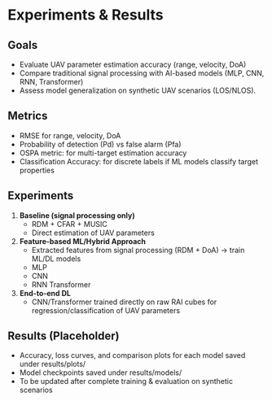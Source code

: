 # Experiments & Results

## Goals
- Evaluate UAV parameter estimation accuracy (range, velocity, DoA)
- Compare traditional signal processing with AI-based models (MLP, CNN, RNN, Transformer)
- Assess model generalization on synthetic UAV scenarios (LOS/NLOS).


## Metrics
- RMSE for range, velocity, DoA
- Probability of detection (Pd) vs false alarm (Pfa)
- OSPA metric: for multi-target estimation accuracy
- Classification Accuracy: for discrete labels if ML models classify target properties

## Experiments
1. **Baseline (signal processing only)**
   - RDM + CFAR + MUSIC
   - Direct estimation of UAV parameters
2. **Feature-based ML/Hybrid Approach**
   - Extracted features from signal processing (RDM + DoA) → train ML/DL models
    - MLP
    - CNN
    - RNN
Transformer
3. **End-to-end DL**
   - CNN/Transformer trained directly on raw RAI cubes for regression/classification of UAV parameters

## Results (Placeholder)
- Accuracy, loss curves, and comparison plots for each model saved under results/plots/
- Model checkpoints saved under results/models/
- To be updated after complete training & evaluation on synthetic scenarios
